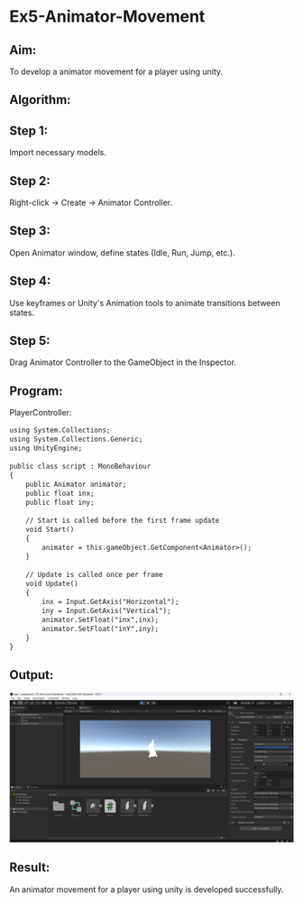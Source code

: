 # Ex5-Animator-Movement

## Aim:
To develop a animator movement for a player using unity.

## Algorithm:

## Step 1: 
Import necessary models.

## Step 2: 
Right-click -> Create -> Animator Controller.

## Step 3: 
Open Animator window, define states (Idle, Run, Jump, etc.).

## Step 4: 
Use keyframes or Unity's Animation tools to animate transitions between states.

## Step 5: 
Drag Animator Controller to the GameObject in the Inspector.

## Program:
PlayerController:
```
using System.Collections;
using System.Collections.Generic;
using UnityEngine;

public class script : MonoBehaviour
{
    public Animator animator;
    public float inx;
    public float iny;

    // Start is called before the first frame update
    void Start()
    {
        animator = this.gameObject.GetComponent<Animator>();
    }

    // Update is called once per frame
    void Update()
    {
        inx = Input.GetAxis("Horizontal");
        iny = Input.GetAxis("Vertical");
        animator.SetFloat("inx",inx);
        animator.SetFloat("inY",iny);
    }
}
```
## Output:
![alt text](image.png)

## Result:

An animator movement for a player using unity is developed successfully.
